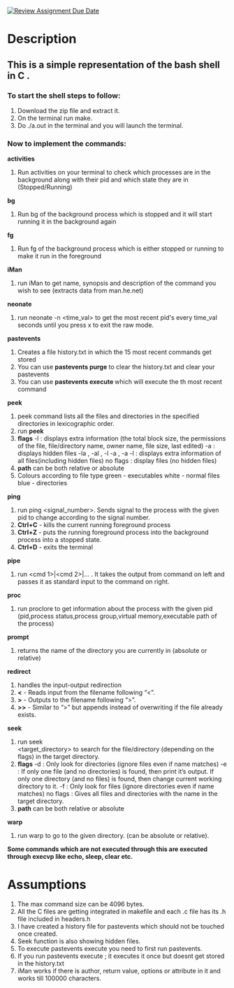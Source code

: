 [![Review Assignment Due Date](https://classroom.github.com/assets/deadline-readme-button-24ddc0f5d75046c5622901739e7c5dd533143b0c8e959d652212380cedb1ea36.svg)](https://classroom.github.com/a/76mHqLr5)
# Description

## This is a simple representation of the bash shell in C . 
### To start the shell steps to follow:
1. Download the zip file and extract it.
2. On the terminal run make.
3. Do ./a.out in the terminal and you will launch the terminal.

### Now to implement the commands:
**activities**
1. Run activities on your terminal to check which processes are in the background along with their pid and which state they are in (Stopped/Running)

**bg**
1. Run bg <pid> of the background process which is stopped and it will start running it in the background again

**fg**
1. Run fg <pid> of the background process which is either stopped or running to make it run in the foreground

**iMan**
1. run iMan <command> to get name, synopsis and description of the command you wish to see (extracts data from man.he.net)

**neonate**
1. run neonate -n <time_val> to get the most recent pid's every time_val seconds until you press x to exit the raw mode.

**pastevents**
1. Creates a file history.txt in which the 15 most recent commands get stored
2. You can use **pastevents purge** to clear the history.txt and clear your pastevents
3. You can use **pastevents execute <num>** which will execute the <num>th most recent command

**peek**
1. peek command lists all the files and directories in the specified directories in lexicographic order.
2. run **peek <flags> <path>**
3. **flags**
-l : displays extra information (the total block size, the permissions of the file, file/directory name, owner name, file size, last edited)
-a : displays hidden files
-la , -al , -l -a , -a -l : displays extra information of all files(including hidden files)
no flags : display files (no hidden files)
4. **path**
can be both relative or absolute
5. Colours according to file type
green - executables
white - normal files
blue - directories

**ping**
1. run ping <pid> <signal_number>. Sends signal to the process with the given pid to change according to the signal number.
2. **Ctrl+C** - kills the current running foreground process
3. **Ctrl+Z** - puts the running foreground process into the background process into a stopped state.
4. **Ctrl+D** - exits the terminal

**pipe**
1. run <cmd 1>|<cmd 2>|... . It takes the output from command on left and passes it as standard input to the command on right.

**proc**
1. run proclore <pid> to get information about the process with the given pid (pid,process status,process group,virtual memory,executable path of the process)

**prompt**
1. returns the name of the directory you are currently in (absolute or relative)

**redirect**
1. handles the input-output redirection
2. **<** - Reads input from the filename following “<”.
3. **>** - Outputs to the filename following “>”.
4. **>>** - Similar to “>” but appends instead of overwriting if the file already exists.

**seek**
1. run seek <flags><search><target_directory> to search for the file/directory (depending on the flags) in the target directory.
2. **flags**
-d : Only look for directories (ignore files even if name matches)
-e : If only one file (and no directories) is found, then print it’s output. If only one directory (and no files) is found, then change current working directory to it.
-f : Only look for files (ignore directories even if name matches)
no flags : Gives all files and directories with the name in the target directory.
3. **path**
can be both relative or absolute

**warp**
1. run warp <directory> to go to the given directory. (can be absolute or relative).

**Some commands which are not executed through this are executed through execvp like echo, sleep, clear etc.**

# Assumptions

1. The max command size can be 4096 bytes.
2. All the C files are getting integrated in makefile and each .c file has its .h file included in headers.h
3. I have created a history file for pastevents which should not be touched once created.
4. Seek function is also showing hidden files.
5. To execute pastevents execute you need to first run pastevents.
6. If you run pastevents execute <value> ; <command> it executes it once but doesnt get stored in the history.txt 
7. iMan works if there is author, return value, options or attribute in it and works till 100000 characters.